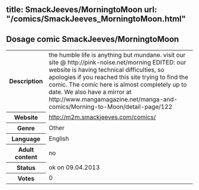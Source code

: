 title: SmackJeeves/MorningtoMoon
url: "/comics/SmackJeeves_MorningtoMoon.html"
---
Dosage comic SmackJeeves/MorningtoMoon
-----------------------------------------

<table class="comicinfo">
<tr>
<th>Description</th><td>the humble life is anything but mundane. visit our site @ http://pink-noise.net/morning EDITED: our website is having technical difficulties, so apologies if you reached this site trying to find the comic. The comic here is almost completely up to date. We also have a mirror at http://www.mangamagazine.net/manga-and-comics/Morning-to-Moon/detail-page/122</td>
</tr>
<tr>
<th>Website</th><td><a href="http://m2m.smackjeeves.com/comics/">http://m2m.smackjeeves.com/comics/</a></td>
</tr>
<tr>
<th>Genre</th><td>Other</td>
</tr>
<tr>
<th>Language</th><td>English</td>
</tr>
<tr>
<th>Adult content</th><td>no</td>
</tr>
<tr>
<th>Status</th><td>ok on 09.04.2013</td>
</tr>
<tr>
<th>Votes</th><td>0</div></td>
</tr>
</table>
